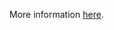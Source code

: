 More information [here](https://docs.paloaltonetworks.com/content/techdocs/en_US/prisma/prisma-cloud/prisma-cloud-code-security-policy-reference/kubernetes-policies/kubernetes-policy-index/no-serviceaccountnode-should-be-able-to-read-all-secrets.html).
